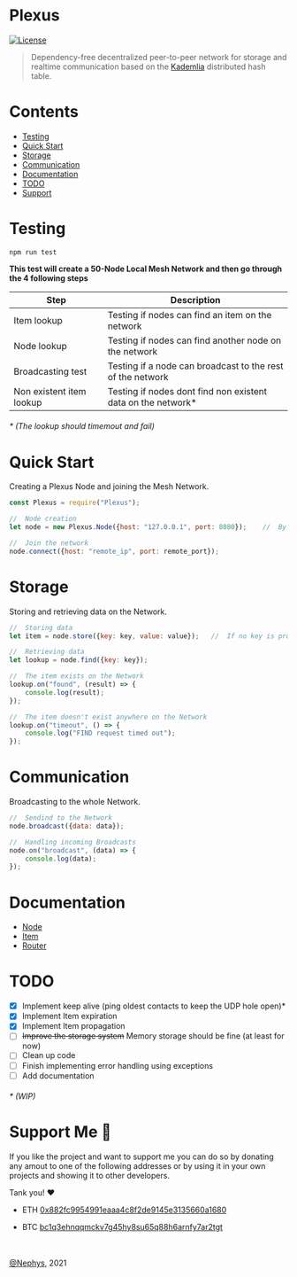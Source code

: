 # **Plexus**
[![License](https://img.shields.io/github/license/Nephys/plexus)](https://github.com/Nephys/plexus/blob/main/LICENSE)

>Dependency-free decentralized peer-to-peer network for storage and realtime communication based on the [Kademlia](http://www.scs.stanford.edu/~dm/home/papers/kpos.pdf) distributed hash table.

# **Contents**
* [Testing](#testing)
* [Quick Start](#quick-start)
* [Storage](#storage)
* [Communication](#communication)
* [Documentation](#documentation)
* [TODO](#todo)
* [Support](#support-me-)

# **Testing**
```
npm run test
```
**This test will create a 50-Node Local Mesh Network and then go through the 4 following steps**

Step | Description
------------ | -------------
Item lookup | Testing if nodes can find an item on the network
Node lookup | Testing if nodes can find another node on the network
Broadcasting test | Testing if a node can broadcast to the rest of the network
Non existent item lookup | Testing if nodes dont find non existent data on the network*
###### * (The lookup should timemout and fail)

# **Quick Start**
Creating a Plexus Node and joining the Mesh Network.
```js
const Plexus = require("Plexus");

//  Node creation
let node = new Plexus.Node({host: "127.0.0.1", port: 8080});    //  By default the host and port are 127.0.0.1:8080

//  Join the network
node.connect({host: "remote_ip", port: remote_port});
```

# **Storage**
Storing and retrieving data on the Network.
```js
//  Storing data
let item = node.store({key: key, value: value});   //  If no key is provided it will default to the hash of the value stored

//  Retrieving data
let lookup = node.find({key: key});

//  The item exists on the Network
lookup.on("found", (result) => {
    console.log(result);
});

//  The item doesn't exist anywhere on the Network
lookup.on("timeout", () => {
    console.log("FIND request timed out");
});
```

# **Communication**
Broadcasting to the whole Network.
```js
//  Sendind to the Network
node.broadcast({data: data});

//  Handling incoming Broadcasts
node.on("broadcast", (data) => {
    console.log(data);
});
```

# **Documentation**
* [Node](https://github.com/Nephys/plexus/blob/main/docs/node.md)
* [Item](https://github.com/Nephys/plexus/blob/main/docs/item.md)
* [Router](https://github.com/Nephys/plexus/blob/main/docs/router.md)

# **TODO**
- [X] Implement keep alive (ping oldest contacts to keep the UDP hole open)*
- [X] Implement Item expiration
- [X] Implement Item propagation
- [ ] ~~Improve the storage system~~ Memory storage should be fine (at least for now)
- [ ] Clean up code
- [ ] Finish implementing error handling using exceptions
- [ ] Add documentation
###### * (WIP)

# **Support Me 🤝**

If you like the project and want to support me you can do so by donating any amout to one of the following addresses or by using it in your own projects and showing it to other developers.

Tank you! ❤️

* ETH [0x882fc9954991eaaa4c8f2de9145e3135660a1680](https://etherscan.io/address/0x882fc9954991eaaa4c8f2de9145e3135660a1680)

* BTC [bc1q3ehnqqmckv7g45hy8su65q88h6arnfy7ar2tgt](https://btc.com/bc1q3ehnqqmckv7g45hy8su65q88h6arnfy7ar2tgt)

\
\
[@Nephys](https://github.com/Nephys), 2021